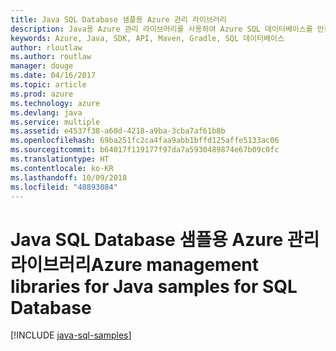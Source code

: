 ```yaml
---
title: Java SQL Database 샘플용 Azure 관리 라이브러리
description: Java용 Azure 관리 라이브러리를 사용하여 Azure SQL 데이터베이스를 만들고 업데이트하기 위한 샘플 코드를 얻습니다.
keywords: Azure, Java, SDK, API, Maven, Gradle, SQL 데이터베이스
author: rloutlaw
ms.author: routlaw
manager: douge
ms.date: 04/16/2017
ms.topic: article
ms.prod: azure
ms.technology: azure
ms.devlang: java
ms.service: multiple
ms.assetid: e4537f38-a60d-4218-a9ba-3cba7af61b8b
ms.openlocfilehash: 69ba251fc2ca4faa9abb1bffd125affe5133ac06
ms.sourcegitcommit: b64017f119177f97da7a5930489874e67b09c0fc
ms.translationtype: HT
ms.contentlocale: ko-KR
ms.lasthandoff: 10/09/2018
ms.locfileid: "48893084"
---
```

# <a name="azure-management-libraries-for-java-samples-for-sql-database"></a><span data-ttu-id="90fe7-104">Java SQL Database 샘플용 Azure 관리 라이브러리</span><span class="sxs-lookup"><span data-stu-id="90fe7-104">Azure management libraries for Java samples for SQL Database</span></span>

[!INCLUDE [java-sql-samples](includes/java-sql-samples.md)]